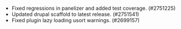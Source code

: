 * Fixed regressions in panelizer and added test coverage. (#2751225)
* Updated drupal scaffold to latest release. (#2751541)
* Fixed plugin lazy loading usort warnings. (#2699157)
